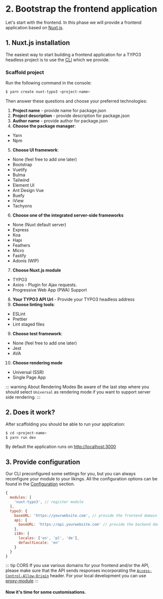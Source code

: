 # 2. Bootstrap the frontend application

Let's start with the frontend. In this phase we will provide a frontend application based on [Nuxt.js](https://nuxtjs.org/).

## 1. Nuxt.js installation

The easiest way to start building a frontend application for a TYPO3 headless project is to use the [CLI](https://github.com/TYPO3-Initiatives/create-nuxt-typo3) which we provide.

### Scaffold project

Run the following command in the console:

```bash
$ yarn create nuxt-typo3 <project-name>
```

Then answer these questions and choose your preferred technologies:

1. **Project name** - provide name for package.json
2. **Project description** - provide description for package.json
3. **Author name** - provide author for package.json
4. **Choose the package manager**:
  - Yarn
  - Npm
5. **Choose UI framework**:
  - None (feel free to add one later)
  - Bootstrap
  - Vuetify
  - Bulma
  - Tailwind
  - Element UI
  - Ant Design Vue
  - Buefy
  - iView
  - Tachyons
6. **Choose one of the integrated server-side frameworks**
  - None (Nuxt default server)
  - Express
  - Koa
  - Hapi
  - Feathers
  - Micro
  - Fastify
  - Adonis (WIP)
7. **Choose Nuxt.js module**
  - TYPO3 <Badge text="checked by default" type="tip"/>
  - Axios - Plugin for Ajax requests.
  - Progressive Web App (PWA) Support <Badge text="checked by default" type="tip"/>
8. **Your TYPO3 API Url** - Provide your TYPO3 headless address
9. **Choose linting tools**:
  - ESLint <Badge text="recommended" type="warning"/>
  - Prettier <Badge text="recommended" type="warning"/>
  - Lint staged files <Badge text="recommended" type="warning"/>
9. **Choose test framework**:
  - None (feel free to add one later)
  - Jest
  - AVA
10. **Choose rendering mode**
  - Universal (SSR) <Badge text="checked by default" type="tip"/>
  - Single Page App

::: warning About Rendering Modes
Be aware of the last step where you should select `Universal` as rendering mode if you want to support server side rendering.
:::


## 2. Does it work?

After scaffolding you should be able to run your application:

```bash
$ cd <project-name>
$ yarn run dev
```

By default the application runs on [http://localhost:3000](http://localhost:3000)

## 3. Provide configuration

Our CLI preconfigured some settings for you, but you can always reconfigure your module to your likings. All the configuration options can be found in the [Configuration](/configuration) section.

```js {
{
  modules: [
    'nuxt-typo3', // register module
  ],
  typo3: {
    baseURL: 'https://yourwebsite.com', // provide the frontend domain
    api: {
      baseURL: 'https://api.yourwebsite.com' // provide the backend domain (API)
    },
    i18n: {
      locales: ['en', 'pl', 'de'],
      defaultLocale: 'en'
    }
  }
}
```

::: tip CORS
If you use various domains for your frontend and/or the API, please make sure that the API sends responses incorporating the [`Access-Control-Allow-Origin`](https://developer.mozilla.org/en-US/docs/Web/HTTP/Headers/Access-Control-Allow-Origin) header. For your local development you can use [proxy-module](https://github.com/nuxt-community/proxy-module)
:::

#### Now it's time for some customisations.
